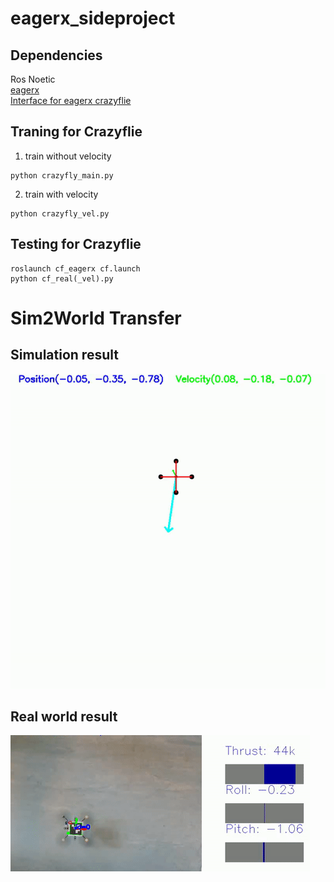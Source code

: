 # eagerx_sideproject
## Dependencies

Ros Noetic\
[eagerx](https://eagerx.readthedocs.io/en/master/index.html)\
[Interface for eagerx crazyflie](https://github.com/runyuma/cf_eagerx)

## Traning for Crazyflie
1. train without velocity
```
python crazyfly_main.py
```
2. train with velocity
```
python crazyfly_vel.py
```
## Testing for Crazyflie
```
roslaunch cf_eagerx cf.launch
python cf_real(_vel).py
```
# Sim2World Transfer 
## Simulation result
![image](videos/cf_simu.gif)
## Real world result
![image](videos/cf_real.gif)
